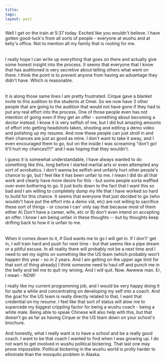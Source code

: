```yaml
---
title: 
tags: 
layout: post
---
```

Well I get on the train at 5:37 today.  Excited like you wouldn't believe.  I have gotten good-luck's from all sorts of people - everyone at wushu and at kelly's office.  Not to mention all my family that is rooting for me.  <br /><br />I really hope I can write up everything that goes on there and actually give some honest insight into the process.  It seems that everyone that I know that has auditioned is very secretive about telling others what went on there.  I think the point is to prevent anyone from having an advantage they didn't have.  Which is reasonable.  <br /><br />It is along those same lines I am pretty frustrated.  Cirque gave a blanket invite to this audition to the students at Omei.  So we now have 3 other people that are going to the audition that would not have gone if they had to put any real effort into the process.  One of those people even has not intention of going even if they get an offer - something about becoming a doctor instead.  I know it is very selfish of me, but I did but amazing amounts of effort into getting headshots taken, shooting and editing a demo video and polishing up my resume.  And now these people can just stroll in and their chances are just as good as mine.  I don't want to take it away, and I even encouraged them to go, but on the inside I was screaming "don't go!  It'll hurt my chances!!!!"  and I was hoping that they wouldn't. <br /><br />I guess it is somewhat understandable, I have always wanted to do something like this, long before I started martial arts or even attempted any sort of acrobatics.  I don't wanna be selfish and unfairly hurt other people's chance to go, but I feel like it has been unfair to me.  I mean I did do all that work and clearly have more desire for this - but some people sorta waffled over even bothering to go.  It just boils down to the fact that I want this so bad and I am willing to completely dump my life that I have worked so hard to build for this chance.  It seems that everyone that just decided to go (who wouldn't have put the effort into a demo vid, etc) are not willing to sacrifice these sort of things - or course I can' only say that because most of them either A) Don't have a career, wife, etc or B) don't even intend on accepting an offer.  I know I am being unfair in these thoughts -- but by thoughts keep drifting back to how it is unfair to me.  <br /><br />When it comes down to it, if God wants me to go I will get in.   If I don't' get in, I will train hard and push for next time - but that seems like a pipe dream or a pitiful excuse.  In all reality there will probably not be a next time and I need to set my sights on something like the US team (which probably won't happen this year - so in 2 years.  And I am getting on the upper age limit for that sort of thing already)  I think someone need to haul off and punch me in the belly and tell me to quit my wining.  And I will quit. Now.  Awwww man.  Er, I mean - NOW!<br /><br />I really like my current programming job, and I would be very happy doing it for quite a while and concentrating on developing my self into a coach.  And the goal for the US team is really directly related to that, I want that credential on my resume.  I feel like that sort of status will alow me to supercede my biggest crippling factor for being a wushu coach - being a white male.  Being able to speak Chinese will also help with this, but that doesn't go as far as having Cirque or the US team down on your school's brochure. <br /><br />And honestly, what I really want is to have a school and be a really good coach.  I want to be that coach I wanted to find when I was growing up.  I do not want to get involved in wushu political bickering.  That last one may prove impossible.  Political bickering in the wushu world is prolly harder to eliminate than the mosquito problem in Alaska. 
